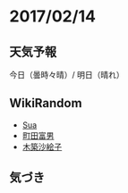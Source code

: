 # 2017/02/14

## 天気予報

今日（曇時々晴）/ 明日（晴れ）

## WikiRandom

* [Sua](https://ja.wikipedia.org/wiki/Sua)
* [町田富男](https://ja.wikipedia.org/wiki/%E7%94%BA%E7%94%B0%E5%AF%8C%E7%94%B7)
* [木築沙絵子](https://ja.wikipedia.org/wiki/%E6%9C%A8%E7%AF%89%E6%B2%99%E7%B5%B5%E5%AD%90)

## 気づき

